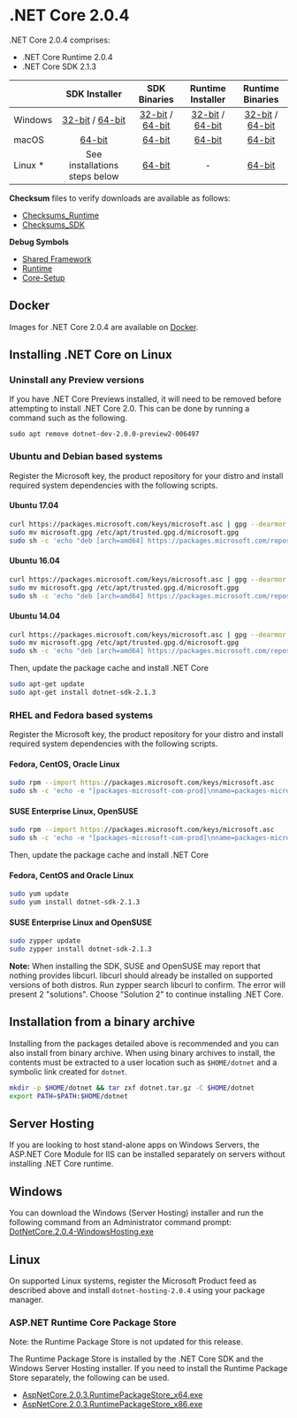 # .NET Core 2.0.4

.NET Core 2.0.4 comprises:

* .NET Core Runtime 2.0.4
* .NET Core SDK 2.1.3

|         | SDK Installer                                         | SDK Binaries                                                         | Runtime Installer                                                  | Runtime Binaries                                                   |
| ------- | :---------------------------------------------------: | :-------------------------------------------------------------------:| :----------------------------------------------------------------: | :----------------------------------------------------------------: |
| Windows | [32-bit](https://download.microsoft.com/download/2/9/3/293BC432-348C-4D1C-B628-5AC8AB7FA162/dotnet-sdk-2.1.3-win-x86.exe) / [64-bit](https://download.microsoft.com/download/2/9/3/293BC432-348C-4D1C-B628-5AC8AB7FA162/dotnet-sdk-2.1.3-win-x64.exe)  | [32-bit](https://download.microsoft.com/download/2/B/2/2B2854E7-7EAE-4FE9-85D2-19ACCD716F18/dotnet-sdk-2.1.3-win-x86.zip) / [64-bit](https://download.microsoft.com/download/2/9/3/293BC432-348C-4D1C-B628-5AC8AB7FA162/dotnet-sdk-2.1.3-win-x64.zip) | [32-bit](https://download.microsoft.com/download/2/B/2/2B2854E7-7EAE-4FE9-85D2-19ACCD716F18/dotnet-runtime-2.0.4-win-x86.exe) / [64-bit](https://download.microsoft.com/download/2/B/2/2B2854E7-7EAE-4FE9-85D2-19ACCD716F18/dotnet-runtime-2.0.4-win-x64.exe) | [32-bit](https://download.microsoft.com/download/2/B/2/2B2854E7-7EAE-4FE9-85D2-19ACCD716F18/dotnet-runtime-2.0.4-win-x86.zip) / [64-bit](https://download.microsoft.com/download/2/B/2/2B2854E7-7EAE-4FE9-85D2-19ACCD716F18/dotnet-runtime-2.0.4-win-x64.zip) |
| macOS   | [64-bit](https://download.microsoft.com/download/2/9/3/293BC432-348C-4D1C-B628-5AC8AB7FA162/dotnet-sdk-2.1.3-osx-x64.pkg)  | [64-bit](https://download.microsoft.com/download/2/9/3/293BC432-348C-4D1C-B628-5AC8AB7FA162/dotnet-sdk-2.1.3-osx-x64.tar.gz)| [64-bit](https://download.microsoft.com/download/2/B/2/2B2854E7-7EAE-4FE9-85D2-19ACCD716F18/dotnet-runtime-2.0.4-osx-x64.pkg)      | [64-bit](https://download.microsoft.com/download/2/B/2/2B2854E7-7EAE-4FE9-85D2-19ACCD716F18/dotnet-runtime-2.0.4-osx-x64.tar.gz)   |
| Linux * | See installations steps below                         | [64-bit](https://download.microsoft.com/download/2/9/3/293BC432-348C-4D1C-B628-5AC8AB7FA162/dotnet-sdk-2.1.3-linux-x64.tar.gz)     | -                                                                  | [64-bit](https://download.microsoft.com/download/2/B/2/2B2854E7-7EAE-4FE9-85D2-19ACCD716F18/dotnet-runtime-2.0.4-linux-x64.tar.gz) |

**Checksum** files to verify downloads are available as follows:
* [Checksums_Runtime](https://dotnetcli.blob.core.windows.net/dotnet/checksums/2.0.4-runtime-sha.txt)
* [Checksums_SDK](https://dotnetcli.blob.core.windows.net/dotnet/checksums/2.1.3-sdk-sha.txt)

**Debug Symbols**
* [Shared Framework](http://download.microsoft.com/download/2/B/2/2B2854E7-7EAE-4FE9-85D2-19ACCD716F18/corefx-2.0.4-symbols.zip)
* [Runtime](http://download.microsoft.com/download/2/B/2/2B2854E7-7EAE-4FE9-85D2-19ACCD716F18/coreclr-2.0.4-symbols.zip)
* [Core-Setup](http://download.microsoft.com/download/2/B/2/2B2854E7-7EAE-4FE9-85D2-19ACCD716F18/core-setup-2.0.4-symbols.zip)

## Docker

Images for .NET Core 2.0.4 are available on [Docker](https://hub.docker.com/r/microsoft/dotnet/).

## Installing .NET Core on Linux

### Uninstall any Preview versions

If you have .NET Core Previews installed, it will need to be removed before attempting to install .NET Core 2.0. This can be done by running a command such as the following.

`sudo apt remove dotnet-dev-2.0.0-preview2-006497`

### Ubuntu and Debian based systems

Register the Microsoft key, the product repository for your distro and install required system dependencies with the following scripts.

#### Ubuntu 17.04

```bash
curl https://packages.microsoft.com/keys/microsoft.asc | gpg --dearmor > microsoft.gpg
sudo mv microsoft.gpg /etc/apt/trusted.gpg.d/microsoft.gpg
sudo sh -c 'echo "deb [arch=amd64] https://packages.microsoft.com/repos/microsoft-ubuntu-zesty-prod zesty main" > /etc/apt/sources.list.d/dotnetdev.list'
```

#### Ubuntu 16.04

```bash
curl https://packages.microsoft.com/keys/microsoft.asc | gpg --dearmor > microsoft.gpg
sudo mv microsoft.gpg /etc/apt/trusted.gpg.d/microsoft.gpg
sudo sh -c 'echo "deb [arch=amd64] https://packages.microsoft.com/repos/microsoft-ubuntu-xenial-prod xenial main" > /etc/apt/sources.list.d/dotnetdev.list'
```
#### Ubuntu 14.04

```bash
curl https://packages.microsoft.com/keys/microsoft.asc | gpg --dearmor > microsoft.gpg
sudo mv microsoft.gpg /etc/apt/trusted.gpg.d/microsoft.gpg
sudo sh -c 'echo "deb [arch=amd64] https://packages.microsoft.com/repos/microsoft-ubuntu-trusty-prod trusty main" > /etc/apt/sources.list.d/dotnetdev.list'
```

Then, update the package cache and install .NET Core

```bash
sudo apt-get update
sudo apt-get install dotnet-sdk-2.1.3
```

### RHEL and Fedora based systems

Register the Microsoft key, the product repository for your distro and install required system dependencies with the following scripts.

#### Fedora, CentOS, Oracle Linux

```bash
sudo rpm --import https://packages.microsoft.com/keys/microsoft.asc
sudo sh -c 'echo -e "[packages-microsoft-com-prod]\nname=packages-microsoft-com-prod\nbaseurl=https://packages.microsoft.com/yumrepos/microsoft-rhel7.3-prod\nenabled=1\ngpgcheck=1\ngpgkey=https://packages.microsoft.com/keys/microsoft.asc" > /etc/yum.repos.d/dotnetdev.repo'
```

#### SUSE Enterprise Linux, OpenSUSE

```bash
sudo rpm --import https://packages.microsoft.com/keys/microsoft.asc
sudo sh -c 'echo -e "[packages-microsoft-com-prod]\nname=packages-microsoft-com-prod\nbaseurl=https://packages.microsoft.com/yumrepos/microsoft-rhel7.3-prod\nenabled=1\ngpgcheck=1\ngpgkey=https://packages.microsoft.com/keys/microsoft.asc" > /etc/zypp/repos.d/dotnetdev.repo'
```

Then, update the package cache and install .NET Core

#### Fedora, CentOS and Oracle Linux

```bash
sudo yum update
sudo yum install dotnet-sdk-2.1.3
```

#### SUSE Enterprise Linux and OpenSUSE

```bash
sudo zypper update
sudo zypper install dotnet-sdk-2.1.3
```

**Note:** When installing the SDK, SUSE and OpenSUSE may report that nothing provides libcurl. libcurl should already be installed on supported versions of both distros. Run zypper search libcurl to confirm. The error will present 2 "solutions". Choose "Solution 2" to continue installing .NET Core.

## Installation from a binary archive

Installing from the packages detailed above is recommended and you can also install from binary archive. When using binary archives to install, the contents must be extracted to a user location such as `$HOME/dotnet` and a symbolic link created for `dotnet`.

```bash
mkdir -p $HOME/dotnet && tar zxf dotnet.tar.gz -C $HOME/dotnet
export PATH=$PATH:$HOME/dotnet
```

## Server Hosting

If you are looking to host stand-alone apps on Windows Servers, the ASP.NET Core Module for IIS can be installed separately on servers without installing .NET Core runtime.

## Windows

You can download the Windows (Server Hosting) installer and run the following command from an Administrator command prompt:
[DotNetCore.2.0.4-WindowsHosting.exe](https://download.microsoft.com/download/2/B/2/2B2854E7-7EAE-4FE9-85D2-19ACCD716F18/DotNetCore.2.0.4-WindowsHosting.exe)

## Linux

On supported Linux systems, register the Microsoft Product feed as described above and install `dotnet-hosting-2.0.4` using your package manager.

### ASP.NET Runtime Core Package Store

Note: the Runtime Package Store is not updated for this release.

The Runtime Package Store is installed by the .NET Core SDK and the Windows Server Hosting installer. If you need to install the Runtime Package Store separately, the following can be used.

* [AspNetCore.2.0.3.RuntimePackageStore_x64.exe](https://download.microsoft.com/download/5/C/1/5C190037-632B-443D-842D-39085F02E1E8/AspNetCore.2.0.3.RuntimePackageStore_x64.exe)
* [AspNetCore.2.0.3.RuntimePackageStore_x86.exe](https://download.microsoft.com/download/5/C/1/5C190037-632B-443D-842D-39085F02E1E8/AspNetCore.2.0.3.RuntimePackageStore_x86.exe)
